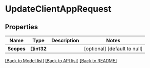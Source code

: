 # UpdateClientAppRequest

## Properties
Name | Type | Description | Notes
------------ | ------------- | ------------- | -------------
**Scopes** | **[]int32** |  | [optional] [default to null]

[[Back to Model list]](../README.md#documentation-for-models) [[Back to API list]](../README.md#documentation-for-api-endpoints) [[Back to README]](../README.md)

